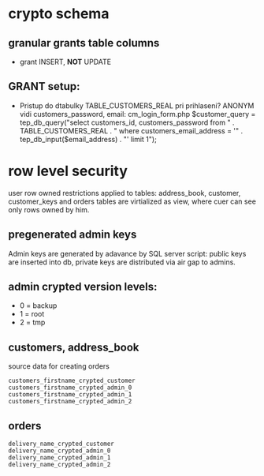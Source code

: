 # crypto schema

## granular grants table columns
* grant INSERT, **NOT** UPDATE

## GRANT setup:
* Pristup do dtabulky TABLE_CUSTOMERS_REAL pri prihlaseni? ANONYM vidi customers_password, email:   cm_login_form.php    $customer_query = tep_db_query("select customers_id, customers_password from " . TABLE_CUSTOMERS_REAL . " where customers_email_address = '" . tep_db_input($email_address) . "' limit 1");

# row level security

user row owned restrictions applied to tables: address_book, customer, customer_keys and orders tables are virtialized as view, where cuer can see only rows owned by 
him.

## pregenerated admin keys

Admin keys are generated by adavance by SQL server script: public keys are inserted into db, private keys are 
distributed via air gap to admins.


## admin crypted version levels:

* 0 = backup
* 1 = root
* 2 = tmp


## customers, address_book
source data for creating orders

	customers_firstname_crypted_customer
	customers_firstname_crypted_admin_0
	customers_firstname_crypted_admin_1
	customers_firstname_crypted_admin_2


## orders

	delivery_name_crypted_customer
	delivery_name_crypted_admin_0
	delivery_name_crypted_admin_1
	delivery_name_crypted_admin_2

